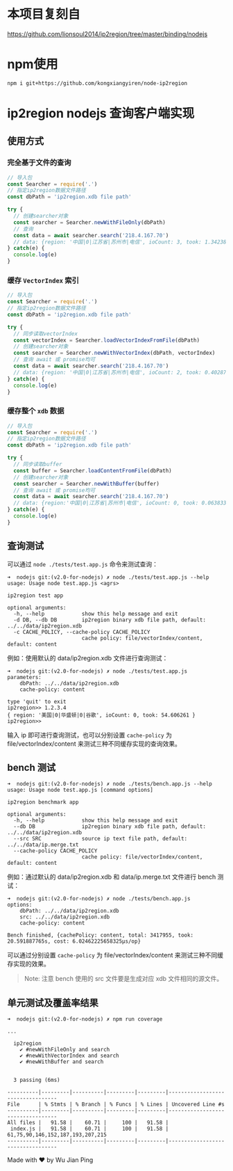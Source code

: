 # 本项目复刻自
https://github.com/lionsoul2014/ip2region/tree/master/binding/nodejs

# npm使用
```bash
npm i git+https://github.com/kongxiangyiren/node-ip2region
```

# ip2region nodejs 查询客户端实现

## 使用方式

### 完全基于文件的查询

```javascript
// 导入包
const Searcher = require('.')
// 指定ip2region数据文件路径
const dbPath = 'ip2region.xdb file path'

try {
  // 创建searcher对象
  const searcher = Searcher.newWithFileOnly(dbPath)
  // 查询
  const data = await searcher.search('218.4.167.70')
  // data: {region: '中国|0|江苏省|苏州市|电信', ioCount: 3, took: 1.342389}
} catch(e) {
  console.log(e)
}

```

### 缓存 `VectorIndex` 索引

```javascript
// 导入包
const Searcher = require('.')
// 指定ip2region数据文件路径
const dbPath = 'ip2region.xdb file path'

try {
  // 同步读取vectorIndex
  const vectorIndex = Searcher.loadVectorIndexFromFile(dbPath)
  // 创建searcher对象
  const searcher = Searcher.newWithVectorIndex(dbPath, vectorIndex)
  // 查询 await 或 promise均可
  const data = await searcher.search('218.4.167.70')
  // data: {region: '中国|0|江苏省|苏州市|电信', ioCount: 2, took: 0.402874}
} catch(e) {
  console.log(e)
}
```

### 缓存整个 `xdb` 数据

```javascript
// 导入包
const Searcher = require('.')
// 指定ip2region数据文件路径
const dbPath = 'ip2region.xdb file path'

try {
  // 同步读取buffer
  const buffer = Searcher.loadContentFromFile(dbPath)
  // 创建searcher对象
  const searcher = Searcher.newWithBuffer(buffer)
  // 查询 await 或 promise均可
  const data = await searcher.search('218.4.167.70')
  // data: {region:'中国|0|江苏省|苏州市|电信', ioCount: 0, took: 0.063833}
} catch(e) {
  console.log(e)
}
```

## 查询测试

可以通过 `node ./tests/test.app.js` 命令来测试查询：

```shell
➜  nodejs git:(v2.0-for-nodejs) ✗ node ./tests/test.app.js --help
usage: Usage node test.app.js <agrs>

ip2region test app

optional arguments:
  -h, --help            show this help message and exit
  -d DB, --db DB        ip2region binary xdb file path, default: ../../data/ip2region.xdb
  -c CACHE_POLICY, --cache-policy CACHE_POLICY
                        cache policy: file/vectorIndex/content, default: content
```

例如：使用默认的 data/ip2region.xdb 文件进行查询测试：

```shell
➜  nodejs git:(v2.0-for-nodejs) ✗ node ./tests/test.app.js
parameters:
    dbPath: ../../data/ip2region.xdb
    cache-policy: content

type 'quit' to exit
ip2region>> 1.2.3.4
{ region: '美国|0|华盛顿|0|谷歌', ioCount: 0, took: 54.606261 }
ip2region>>
```

输入 ip 即可进行查询测试，也可以分别设置 `cache-policy` 为 file/vectorIndex/content 来测试三种不同缓存实现的查询效果。

## bench 测试

```shell
➜  nodejs git:(v2.0-for-nodejs) ✗ node ./tests/bench.app.js --help
usage: Usage node test.app.js [command options]

ip2region benchmark app

optional arguments:
  -h, --help            show this help message and exit
  --db DB               ip2region binary xdb file path, default: ../../data/ip2region.xdb
  --src SRC             source ip text file path, default: ../../data/ip.merge.txt
  --cache-policy CACHE_POLICY
                        cache policy: file/vectorIndex/content, default: content

```

例如：通过默认的 data/ip2region.xdb 和 data/ip.merge.txt 文件进行 bench 测试：

```shell
➜  nodejs git:(v2.0-for-nodejs) ✗ node ./tests/bench.app.js
options: 
    dbPath: ../../data/ip2region.xdb
    src: ../../data/ip2region.xdb
    cache-policy: content

Bench finished, {cachePolicy: content, total: 3417955, took: 20.591887765s, cost: 6.02462225658325μs/op}
```

可以通过分别设置 `cache-policy` 为 file/vectorIndex/content 来测试三种不同缓存实现的效果。  
>Note: 注意 bench 使用的 src 文件要是生成对应 xdb 文件相同的源文件。

## 单元测试及覆盖率结果

```shell
➜  nodejs git:(v2.0-for-nodejs) ✗ npm run coverage

...

  ip2region
    ✔ #newWithFileOnly and search
    ✔ #newWithVectorIndex and search
    ✔ #newWithBuffer and search


  3 passing (6ms)

----------|---------|----------|---------|---------|----------------------------------
File      | % Stmts | % Branch | % Funcs | % Lines | Uncovered Line #s                
----------|---------|----------|---------|---------|----------------------------------
All files |   91.58 |    60.71 |     100 |   91.58 |                                  
 index.js |   91.58 |    60.71 |     100 |   91.58 | 61,75,90,146,152,187,193,207,215 
----------|---------|----------|---------|---------|----------------------------------
```

Made with ♥ by Wu Jian Ping
